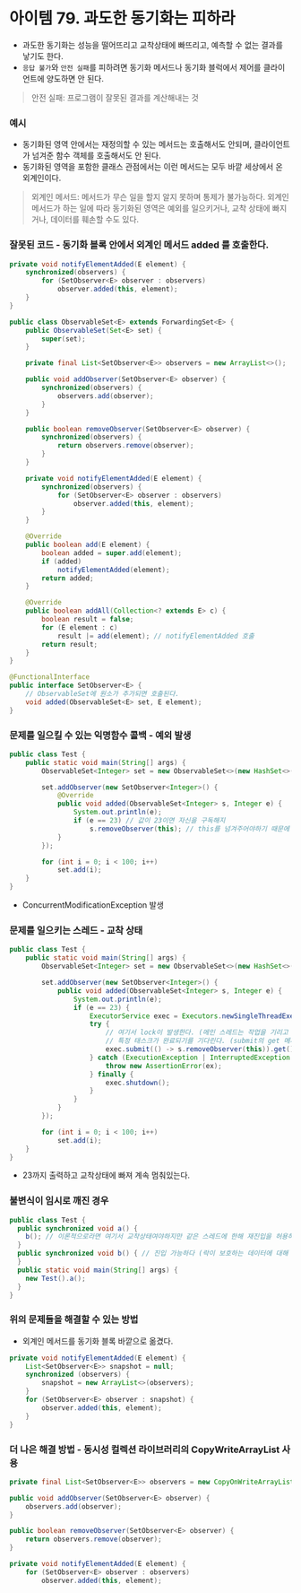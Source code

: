 # 아이템 79. 과도한 동기화는 피하라

* 과도한 동기화는 성능을 떨어뜨리고 교착상태에 빠뜨리고, 예측할 수 없는 결과를 낳기도 한다.
* `응답 불가`와 `안전 실패`를 피하려면 동기화 메서드나 동기화 블럭에서 제어를 클라이언트에 양도하면 안 된다.
> 안전 실패: 프로그램이 잘못된 결과를 계산해내는 것

### 예시
* 동기화된 영역 안에서는 재정의할 수 있는 메서드는 호출해서도 안되며, 클라이언트가 넘겨준 함수 객체를 호출해서도 안 된다. 
* 동기화된 영역을 포함한 클래스 관점에서는 이런 메서드는 모두 바깥 세상에서 온 외계인이다.
> 외계인 메서드: 메서드가 무슨 일을 할지 알지 못하며 통제가 불가능하다. 외계인 메서드가 하는 일에 따라 동기화된 영역은 예외를 일으키거나, 교착 상태에 빠지거나, 데이터를 훼손할 수도 있다.

### 잘못된 코드 - 동기화 블록 안에서 외계인 메서드 added 를 호출한다.

```java
private void notifyElementAdded(E element) {
    synchronized(observers) {
        for (SetObserver<E> observer : observers)
            observer.added(this, element);
    }
}
```

```java
public class ObservableSet<E> extends ForwardingSet<E> {
    public ObservableSet(Set<E> set) {
        super(set);
    }

    private final List<SetObserver<E>> observers = new ArrayList<>();

    public void addObserver(SetObserver<E> observer) {
        synchronized(observers) {
            observers.add(observer);
        }
    }

    public boolean removeObserver(SetObserver<E> observer) {
        synchronized(observers) {
            return observers.remove(observer);
        }
    }

    private void notifyElementAdded(E element) {
        synchronized(observers) {
            for (SetObserver<E> observer : observers)
                observer.added(this, element);
        }
    }

    @Override
    public boolean add(E element) {
        boolean added = super.add(element);
        if (added)
            notifyElementAdded(element);
        return added;
    }

    @Override
    public boolean addAll(Collection<? extends E> c) {
        boolean result = false;
        for (E element : c)
            result |= add(element); // notifyElementAdded 호출
        return result;
    }
}
```

```java
@FunctionalInterface
public interface SetObserver<E> {
    // ObservableSet에 원소가 추가되면 호출된다.
    void added(ObservableSet<E> set, E element);
}
```

### 문제를 일으킬 수 있는 익명함수 콜백 - 예외 발생

```java
public class Test {
    public static void main(String[] args) {
        ObservableSet<Integer> set = new ObservableSet<>(new HashSet<>());

        set.addObserver(new SetObserver<Integer>() {
            @Override
            public void added(ObservableSet<Integer> s, Integer e) {
                System.out.println(e);
                if (e == 23) // 값이 23이면 자신을 구독해지
                    s.removeObserver(this); // this를 넘겨주어야하기 때문에 람다가 아닌 익명 클래스 사용
            }
        });

        for (int i = 0; i < 100; i++)
            set.add(i);
    }
}
```

* ConcurrentModificationException 발생

### 문제를 일으키는 스레드 - 교착 상태

```java
public class Test {
    public static void main(String[] args) {
        ObservableSet<Integer> set = new ObservableSet<>(new HashSet<>());

        set.addObserver(new SetObserver<Integer>() {
            public void added(ObservableSet<Integer> s, Integer e) {
                System.out.println(e);
                if (e == 23) {
                    ExecutorService exec = Executors.newSingleThreadExecutor();
                    try {
                        // 여기서 lock이 발생한다. (메인 스레드는 작업을 기리고 있음)
                        // 특정 태스크가 완료되기를 기다린다. (submit의 get 메서드)
                        exec.submit(() -> s.removeObserver(this)).get();
                    } catch (ExecutionException | InterruptedException ex) {
                        throw new AssertionError(ex);
                    } finally {
                        exec.shutdown();
                    }
                }
            }
        });

        for (int i = 0; i < 100; i++)
            set.add(i);
    }
}
```

* 23까지 출력하고 교착상태에 빠져 계속 멈춰있는다.

### 불변식이 임시로 깨진 경우

```java
public class Test {
  public synchronized void a() {
    b(); // 이론적으로라면 여기서 교착상태여야하지만 같은 스레드에 한해 재진입을 허용하기 때문에 
  }
  public synchronized void b() { // 진입 가능하다 (락이 보호하는 데이터에 대해 개념적으로 관련이 없는 다른 작업이 진행중임에도)
  }
  public static void main(String[] args) {
    new Test().a();
  }
}
```

### 위의 문제들을 해결할 수 있는 방법
* 외계인 메서드를 동기화 블록 바깥으로 옮겼다.

```java
private void notifyElementAdded(E element) {
    List<SetObserver<E>> snapshot = null;
    synchronized (observers) {
        snapshot = new ArrayList<>(observers);
    }
    for (SetObserver<E> observer : snapshot) {
        observer.added(this, element);
    }
}
```

### 더 나은 해결 방법 - 동시성 컬렉션 라이브러리의 CopyWriteArrayList 사용

```java
private final List<SetObserver<E>> observers = new CopyOnWriteArrayList<>();

public void addObserver(SetObserver<E> observer) {
    observers.add(observer);
}

public boolean removeObserver(SetObserver<E> observer) {
    return observers.remove(observer);
}

private void notifyElementAdded(E element) {
    for (SetObserver<E> observer : observers)
        observer.added(this, element);
```
